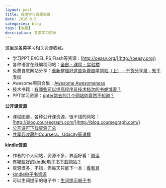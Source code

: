 ```yaml
---
layout: post
title: 各类学习资源收藏
date: 2016-8-2
categories: blog
tags: [收藏]
description: 各类学习资源
---   
```


这里是各类学习相关资源收藏。

- 学习PPT,EXCEL,PS,Flash等资源：[http://oeasy.org/](http://oeasy.org/)          
- 各种语言在线编程网站：[全部 - 课程 - 实验楼](https://www.shiyanlou.com/courses/)     
- 免费自觉网站分享：[重新整理好这些免费自学网站（上） - 干货分享录 - 知乎专栏](https://zhuanlan.zhihu.com/p/22248046)
- Awesome项目合集：[Awesome Awesomeness](https://github.com/bayandin/awesome-awesomeness)
- 技术书籍：[有哪些可以提高程序员技术档次的书或博客？](https://www.zhihu.com/question/23821125#answer-42500600)
- PPT学习资源：[ppter常去的几个网站你竟然不知道？](https://zhuanlan.zhihu.com/p/22367486)

**公开课资源**        

- 课程图谱，各种公开课资源，很不错的网站：[http://blog.coursegraph.com/](http://blog.coursegraph.com/)
- [公开课可下载资源汇总](http://blog.coursegraph.com/%E5%85%AC%E5%BC%80%E8%AF%BE%E5%8F%AF%E4%B8%8B%E8%BD%BD%E8%B5%84%E6%BA%90%E6%B1%87%E6%80%BB)
- [共享我收藏的Coursera、Udacity等课程](https://www.douban.com/group/topic/44748285/)


**kindle资源**         

- 作者的个人网站，资源不多，界面好看：[周读](http://www.ireadweek.com/index.php/Index/index.html)
- [有哪些好的kindle电子书下载网站？](https://www.zhihu.com/question/28498184)
- 资源很多，不错，但每天只能下一本：[看看豆](https://kankandou.com/)
- [kindle电子书资源](http://www.360doc.com/content/13/0624/17/12905210_295221511.shtml)
- 可以生词提示的电子书：[生词提示电子书](https://www.amazon.cn/b/ref=amb_link_108167292_7?node=1437806071&pf_rd_m=A1AJ19PSB66TGU&pf_rd_s=merchandised-search-1&pf_rd_r=SYE3NYF3AMZ3NZ73AH41&pf_rd_t=101&pf_rd_p=284511432&pf_rd_i=116169071)

